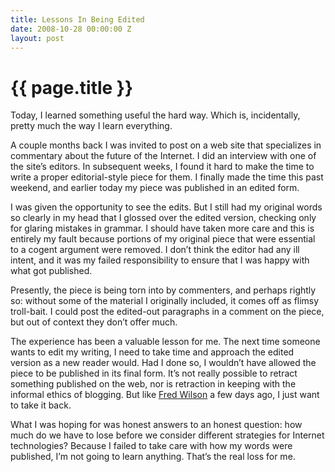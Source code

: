 ```yaml
---
title: Lessons In Being Edited
date: 2008-10-28 00:00:00 Z
layout: post
---
```


{{ page.title }}
================

Today, I learned something useful the hard way. Which is, incidentally, pretty much the way I learn everything.

A couple months back I was invited to post on a web site that specializes in commentary about the future of the Internet. I did an interview with one of the site’s editors. In subsequent weeks, I found it hard to make the time to write a proper editorial-style piece for them. I finally made the time this past weekend, and earlier today my piece was published in an edited form.

I was given the opportunity to see the edits. But I still had my original words so clearly in my head that I glossed over the edited version, checking only for glaring mistakes in grammar. I should have taken more care and this is entirely my fault because portions of my original piece that were essential to a cogent argument were removed. I don’t think the editor had any ill intent, and it was my failed responsibility to ensure that I was happy with what got published.

Presently, the piece is being torn into by commenters, and perhaps rightly so: without some of the material I originally included, it comes off as flimsy troll-bait. I could post the edited-out paragraphs in a comment on the piece, but out of context they don’t offer much.

The experience has been a valuable lesson for me. The next time someone wants to edit my writing, I need to take time and approach the edited version as a new reader would. Had I done so, I wouldn’t have allowed the piece to be published in its final form. It’s not really possible to retract something published on the web, nor is retraction in keeping with the informal ethics of blogging. But like [Fred Wilson](http://www.avc.com/a_vc/2008/10/the-stupidest-q.html) a few days ago, I just want to take it back.

What I was hoping for was honest answers to an honest question: how much do we have to lose before we consider different strategies for Internet technologies? Because I failed to take care with how my words were published, I’m not going to learn anything. That’s the real loss for me.
